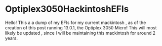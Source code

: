 # Optiplex3050HackintoshEFIs
Hello! This a a dump of my EFIs for my current mackintosh , as of the creation of this post running 13.0.1, the Optiplex 3050 Micro! This will most likely be updated , since I will be maintaining this mackintosh for around 2 years.
